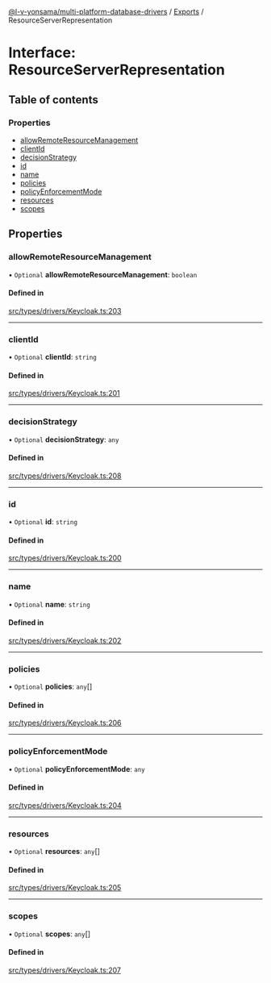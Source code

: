 [@l-v-yonsama/multi-platform-database-drivers](../README.md) / [Exports](../modules.md) / ResourceServerRepresentation

# Interface: ResourceServerRepresentation

## Table of contents

### Properties

- [allowRemoteResourceManagement](ResourceServerRepresentation.md#allowremoteresourcemanagement)
- [clientId](ResourceServerRepresentation.md#clientid)
- [decisionStrategy](ResourceServerRepresentation.md#decisionstrategy)
- [id](ResourceServerRepresentation.md#id)
- [name](ResourceServerRepresentation.md#name)
- [policies](ResourceServerRepresentation.md#policies)
- [policyEnforcementMode](ResourceServerRepresentation.md#policyenforcementmode)
- [resources](ResourceServerRepresentation.md#resources)
- [scopes](ResourceServerRepresentation.md#scopes)

## Properties

### allowRemoteResourceManagement

• `Optional` **allowRemoteResourceManagement**: `boolean`

#### Defined in

[src/types/drivers/Keycloak.ts:203](https://github.com/l-v-yonsama/db-drivers/blob/ae1242a/src/types/drivers/Keycloak.ts#L203)

___

### clientId

• `Optional` **clientId**: `string`

#### Defined in

[src/types/drivers/Keycloak.ts:201](https://github.com/l-v-yonsama/db-drivers/blob/ae1242a/src/types/drivers/Keycloak.ts#L201)

___

### decisionStrategy

• `Optional` **decisionStrategy**: `any`

#### Defined in

[src/types/drivers/Keycloak.ts:208](https://github.com/l-v-yonsama/db-drivers/blob/ae1242a/src/types/drivers/Keycloak.ts#L208)

___

### id

• `Optional` **id**: `string`

#### Defined in

[src/types/drivers/Keycloak.ts:200](https://github.com/l-v-yonsama/db-drivers/blob/ae1242a/src/types/drivers/Keycloak.ts#L200)

___

### name

• `Optional` **name**: `string`

#### Defined in

[src/types/drivers/Keycloak.ts:202](https://github.com/l-v-yonsama/db-drivers/blob/ae1242a/src/types/drivers/Keycloak.ts#L202)

___

### policies

• `Optional` **policies**: `any`[]

#### Defined in

[src/types/drivers/Keycloak.ts:206](https://github.com/l-v-yonsama/db-drivers/blob/ae1242a/src/types/drivers/Keycloak.ts#L206)

___

### policyEnforcementMode

• `Optional` **policyEnforcementMode**: `any`

#### Defined in

[src/types/drivers/Keycloak.ts:204](https://github.com/l-v-yonsama/db-drivers/blob/ae1242a/src/types/drivers/Keycloak.ts#L204)

___

### resources

• `Optional` **resources**: `any`[]

#### Defined in

[src/types/drivers/Keycloak.ts:205](https://github.com/l-v-yonsama/db-drivers/blob/ae1242a/src/types/drivers/Keycloak.ts#L205)

___

### scopes

• `Optional` **scopes**: `any`[]

#### Defined in

[src/types/drivers/Keycloak.ts:207](https://github.com/l-v-yonsama/db-drivers/blob/ae1242a/src/types/drivers/Keycloak.ts#L207)
